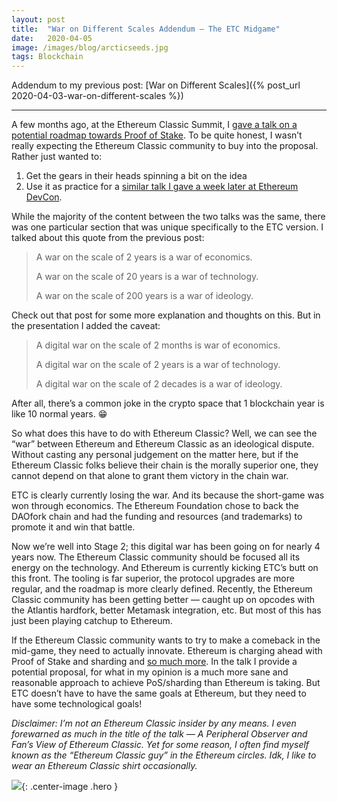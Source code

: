 ```yaml
---
layout:	post
title:	"War on Different Scales Addendum — The ETC Midgame"
date:	2020-04-05
image: /images/blog/arcticseeds.jpg
tags: Blockchain
---
```


Addendum to my previous post: [War on Different Scales]({% post_url 2020-04-03-war-on-different-scales %})

---

A few months ago, at the Ethereum Classic Summit, I [gave a talk on a potential roadmap towards Proof of Stake](https://youtu.be/BwnQIlehGyw?t=408). To be quite honest, I wasn’t really expecting the Ethereum Classic community to buy into the proposal. Rather just wanted to:
1. Get the gears in their heads spinning a bit on the idea
2. Use it as practice for a [similar talk I gave a week later at Ethereum DevCon](https://www.youtube.com/watch?v=pSCeTOgkzE0).

While the majority of the content between the two talks was the same, there was one particular section that was unique specifically to the ETC version. I talked about this quote from the previous post:

> A war on the scale of 2 years is a war of economics.
> 
> A war on the scale of 20 years is a war of technology.
> 
> A war on the scale of 200 years is a war of ideology.

Check out that post for some more explanation and thoughts on this.  But in the presentation I added the caveat:

> A digital war on the scale of 2 months is war of economics.
> 
> A digital war on the scale of 2 years is a war of technology.
> 
> A digital war on the scale of 2 decades is a war of ideology.

After all, there’s a common joke in the crypto space that 1 blockchain year is like 10 normal years. 😁

So what does this have to do with Ethereum Classic? Well, we can see the “war” between Ethereum and Ethereum Classic as an ideological dispute. Without casting any personal judgement on the matter here, but if the Ethereum Classic folks believe their chain is the morally superior one, they cannot depend on that alone to grant them victory in the chain war.

ETC is clearly currently losing the war. And its because the short-game was won through economics. The Ethereum Foundation chose to back the DAOfork chain and had the funding and resources (and trademarks) to promote it and win that battle.

Now we’re well into Stage 2; this digital war has been going on for nearly 4 years now. The Ethereum Classic community should be focused all its energy on the technology. And Ethereum is currently kicking ETC’s butt on this front. The tooling is far superior, the protocol upgrades are more regular, and the roadmap is more clearly defined. Recently, the Ethereum Classic community has been getting better — caught up on opcodes with the Atlantis hardfork, better Metamask integration, etc. But most of this has just been playing catchup to Ethereum.

If the Ethereum Classic community wants to try to make a comeback in the mid-game, they need to actually innovate. Ethereum is charging ahead with Proof of Stake and sharding and [so much more](https://twitter.com/VitalikButerin/status/1240365047421054976). In the talk I provide a potential proposal, for what in my opinion is a much more sane and reasonable approach to achieve PoS/sharding than Ethereum is taking. But ETC doesn’t have to have the same goals at Ethereum, but they need to have some technological goals!

*Disclaimer: I’m not an Ethereum Classic insider by any means. I even forewarned as much in the title of the talk — A Peripheral Observer and Fan’s View of Ethereum Classic. Yet for some reason, I often find myself known as the “Ethereum Classic guy” in the Ethereum circles. Idk, I like to wear an Ethereum Classic shirt occasionally.*

![](/images/medium/0*o4i_ZXiTtzzWTMlj){: .center-image .hero }
